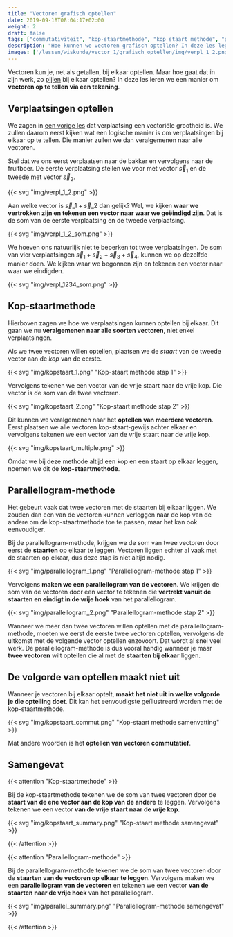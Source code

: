 ```yaml
---
title: "Vectoren grafisch optellen"
date: 2019-09-18T08:04:17+02:00
weight: 2
draft: false
tags: ["commutativiteit", "kop-staartmethode", "kop staart methode", "parallellogram methode", "vector", "vectoren optellen", "vectoriële optelling", "vectoren combineren"]
description: "Hoe kunnen we vectoren grafisch optellen? In deze les leggen we uit hoe je vectoren op een grafische manier bij elkaar kan tellen door middel van de kop-staartmethode en de parallellogram-methode. Ten slotte illustreren we dat de optelling van vectoren commutatief is."
images: ['/lessen/wiskunde/vector_1/grafisch_optellen/img/verpl_1_2.png', '/lessen/wiskunde/vector_1/grafisch_optellen/img/verpl_1_2_som.png', '/lessen/wiskunde/vector_1/grafisch_optellen/img/verpl_1234_som.png', '/lessen/wiskunde/vector_1/grafisch_optellen/img/kopstaart_1.png', '/lessen/wiskunde/vector_1/grafisch_optellen/img/kopstaart_2.png', '/lessen/wiskunde/vector_1/grafisch_optellen/img/kopstaart_multiple.png', '/lessen/wiskunde/vector_1/grafisch_optellen/img/parallellogram_1.png', '/lessen/wiskunde/vector_1/grafisch_optellen/img/parallellogram_2.png', '/lessen/wiskunde/vector_1/grafisch_optellen/img/kopstaart_commut.png', '/lessen/wiskunde/vector_1/grafisch_optellen/img/kopstaart_summary.png', '/lessen/wiskunde/vector_1/grafisch_optellen/img/parallel_summary.png']
---
```

Vectoren kun je, net als getallen, bij elkaar optellen. Maar hoe gaat dat in
zijn werk, zo [pijlen](../intro/#een-vector-is-een-pijl) bij elkaar optellen? In
deze les leren we een manier om **vectoren op te tellen via een tekening**.

## Verplaatsingen optellen

We zagen in [een vorige les](../vectoriele_grootheden) dat verplaatsing een
vectoriële grootheid is. We zullen daarom eerst kijken wat een logische manier
is om verplaatsingen bij elkaar op te tellen. Die manier zullen we dan
veralgemenen naar alle vectoren.

Stel dat we ons eerst verplaatsen naar de bakker en vervolgens naar de
fruitboer. De eerste verplaatsing stellen we voor met vector $\vec{s}_1$ en de
tweede met vector $\vec{s}_2$.

{{< svg "img/verpl_1_2.png" >}}

Aan welke vector is $\vec{s}\_1 + \vec{s}\_2$ dan gelijk? Wel, we kijken **waar
we vertrokken zijn en tekenen een vector naar waar we geëindigd zijn**. Dat is
de som van de eerste verplaatsing en de tweede verplaatsing.

{{< svg "img/verpl_1_2_som.png" >}}

We hoeven ons natuurlijk niet te beperken tot twee verplaatsingen. De som van
vier verplaatsingen $\vec{s}_1 + \vec{s}_2 + \vec{s}_3 + \vec{s}_4$, kunnen we
op dezelfde manier doen. We kijken waar we begonnen zijn en tekenen een vector
naar waar we eindigden.

{{< svg "img/verpl_1234_som.png" >}}

## Kop-staartmethode

Hierboven zagen we hoe we verplaatsingen kunnen optellen bij elkaar. Dit gaan we
nu **veralgemenen naar alle soorten vectoren**, niet enkel verplaatsingen.

Als we twee vectoren willen optellen, plaatsen we de *staart* van de tweede
vector aan de *kop* van de eerste.

{{< svg "img/kopstaart_1.png" "Kop-staart methode stap 1" >}}

Vervolgens tekenen we een vector van de vrije staart naar de vrije kop. Die
vector is de som van de twee vectoren.

{{< svg "img/kopstaart_2.png" "Kop-staart methode stap 2" >}}

Dit kunnen we veralgemenen naar het **optellen van meerdere vectoren**. Eerst
plaatsen we alle vectoren kop-staart-gewijs achter elkaar en vervolgens tekenen
we een vector van de vrije staart naar de vrije kop.

{{< svg "img/kopstaart_multiple.png" >}}

Omdat we bij deze methode altijd een kop en een staart op elkaar leggen, noemen
we dit de **kop-staartmethode**.

## Parallellogram-methode

Het gebeurt vaak dat twee vectoren met de staarten bij elkaar liggen. We zouden
dan een van de vectoren kunnen verleggen naar de kop van de andere om de
kop-staartmethode toe te passen, maar het kan ook eenvoudiger.

Bij de parallellogram-methode, krijgen we de som van twee vectoren door eerst de
**staarten** op elkaar te leggen. Vectoren liggen echter al vaak met de staarten
op elkaar, dus deze stap is niet altijd nodig.

{{< svg "img/parallellogram_1.png" "Parallellogram-methode stap 1" >}}

Vervolgens **maken we een parallellogram van de vectoren**. We krijgen de som
van de vectoren door een vector te tekenen die **vertrekt vanuit de staarten en
eindigt in de vrije hoek** van het parallellogram.

{{< svg "img/parallellogram_2.png" "Parallellogram-methode stap 2" >}}

Wanneer we meer dan twee vectoren willen optellen met de parallellogram-methode,
moeten we eerst de eerste twee vectoren optellen, vervolgens de uitkomst met de
volgende vector optellen enzovoort. Dat wordt al snel veel werk. De
parallellogram-methode is dus vooral handig wanneer je maar **twee vectoren**
wilt optellen die al met de **staarten bij elkaar** liggen.

## De volgorde van optellen maakt niet uit

Wanneer je vectoren bij elkaar optelt, **maakt het niet uit in welke volgorde je
die optelling doet**. Dit kan het eenvoudigste geïllustreerd worden met de
kop-staartmethode.

{{< svg "img/kopstaart_commut.png" "Kop-staart methode samenvatting" >}}

Mat andere woorden is het **optellen van vectoren commutatief**.

## Samengevat

{{< attention "Kop-staartmethode" >}}

Bij de kop-staartmethode tekenen we de som van twee vectoren door de **staart
van de ene vector aan de kop van de andere** te leggen. Vervolgens tekenen we
een vector **van de vrije staart naar de vrije kop**.

{{< svg "img/kopstaart_summary.png" "Kop-staart methode samengevat" >}}

{{< /attention >}}

{{< attention "Parallellogram-methode" >}}

Bij de parallellogram-methode tekenen we de som van twee vectoren door de
**staarten van de vectoren op elkaar te leggen**. Vervolgens maken we een
**parallellogram van de vectoren** en tekenen we een vector **van de staarten
naar de vrije hoek** van het parallellogram.

{{< svg "img/parallel_summary.png" "Parallellogram-methode samengevat" >}}

{{< /attention >}}

